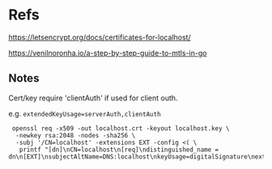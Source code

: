 # Refs

https://letsencrypt.org/docs/certificates-for-localhost/

https://venilnoronha.io/a-step-by-step-guide-to-mtls-in-go

## Notes
Cert/key require 'clientAuth' if used for client outh.  

e.g.
`extendedKeyUsage=serverAuth,clientAuth`


```
 openssl req -x509 -out localhost.crt -keyout localhost.key \
  -newkey rsa:2048 -nodes -sha256 \
  -subj '/CN=localhost' -extensions EXT -config <( \
   printf "[dn]\nCN=localhost\n[req]\ndistinguished_name = dn\n[EXT]\nsubjectAltName=DNS:localhost\nkeyUsage=digitalSignature\nextendedKeyUsage=serverAuth,clientAuth")
```
